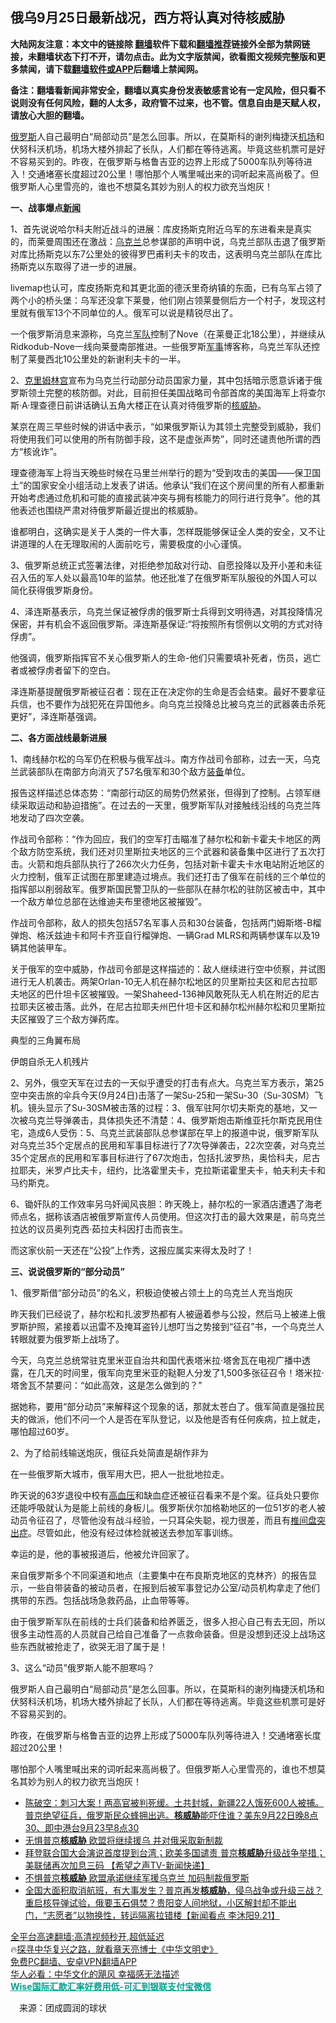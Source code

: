  <!-- 面包屑导航 --> <h2>俄乌9月25日最新战况，西方将认真对待核威胁</h2> <p class="notice"><b>大陆网友注意：本文中的链接除 <a href="https://github.com/bannedbook/fanqiang" >翻墙</a>软件下载和<a href="https://github.com/killgcd/justmysocks/blob/master/README.md">翻墙推荐</a>链接外全部为禁网链接，未翻墙状态下打不开，请勿点击。此为文字版禁闻，欲看图文视频完整版和更多禁闻，请下载<a href="https://github.com/bannedbook/fanqiang">翻墙软件或APP</a>后翻墙上禁闻网。</p><p>备注：翻墙看新闻非常安全，翻墙以真实身份发表敏感言论有一定风险，但只看不说则没有任何风险，翻的人太多，政府管不过来，也不管。信息自由是天赋人权，请放心大胆的翻墙。</b></p>  <div class="entry"> <p id="summary"><a href="https://www.bannedbook.org/bnews/tag/%e4%bf%84%e7%bd%97%e6%96%af/" class="st_tag internal_tag" rel="tag" title="标签 俄罗斯 下的日志">俄罗斯</a>人自己最明白“局部动员”是怎么回事。所以，在莫斯科的谢列梅捷沃<a href="https://www.bannedbook.org/bnews/tag/%e6%9c%ba%e5%9c%ba/" class="st_tag internal_tag" rel="tag" title="标签 机场 下的日志">机场</a>和伏努科沃机场，机场大楼外排起了长队，人们都在等待逃离。毕竟这些机票可是好不容易买到的。昨夜，在俄罗斯与格鲁吉亚的边界上形成了5000车队列等待进入！交通堵塞长度超过20公里！哪怕那个人嘴里喊出来的词听起来高尚极了。但俄罗斯人心里雪亮的，谁也不想莫名其妙为别人的权力欲充当炮灰！</p> <p><strong>一、战事爆点<span class='wp_keywordlink_affiliate'><a href="https://www.bannedbook.org/" title="新闻">新闻</a></span></strong></p> <p>1、首先说说哈尔科夫附近战斗的进展：库皮扬斯克附近乌军的东进看来是真实的，而莱曼周围还在激战：<a href="https://www.bannedbook.org/bnews/tag/%e4%b9%8c%e5%85%8b%e5%85%b0/" class="st_tag internal_tag" rel="tag" title="标签 乌克兰 下的日志">乌克兰</a>总参谋部的声明中说，乌克兰部队击退了俄罗斯对库比扬斯克以东7公里处的彼得罗巴甫利夫卡的攻击，这表明乌克兰部队在库比扬斯克以东取得了进一步的进展。</p> <p>livemap也认可，库皮扬斯克和其更北面的德沃里奇纳镇的东面，已有乌军占领了两个小的桥头堡：乌军还没拿下莱曼，他们刚占领莱曼侧后方一个村子，发现这村里就有俄军13个不同单位的人。俄军可以说是精锐尽出了。</p> <p>一个俄罗斯消息来源称，乌克兰<a href="https://www.bannedbook.org/bnews/tag/%E5%86%9B%E9%98%9F/" class="st_tag internal_tag" rel="tag" title="标签 军队 下的日志">军队</a>控制了Nove（在莱曼正北18公里），并继续从Ridkodub-Nove一线向莱曼南部推进。一些俄罗斯<a href="https://www.bannedbook.org/bnews/tag/%E5%86%9B%E4%BA%8B/" class="st_tag internal_tag" rel="tag" title="标签 军事 下的日志">军事</a>博客称，乌克兰军队还控制了莱曼西北10公里处的新谢利夫卡的一半。</p> <p>2、<span class='wp_keywordlink'><a href="https://www.bannedbook.org/forum2/topic1172.html" title="克里姆林宫秘史——斯大林情妇的回忆" target="_blank">克里姆林宫</a></span>宣布为乌克兰行动部分动员国家力量，其中包括暗示愿意诉诸于俄罗斯领土完整的核防御。对此，目前担任美国战略司令部首席的美国海军上将查尔斯·A·理查德日前讲话确认五角大楼正在认真对待俄罗斯的<a href="https://www.bannedbook.org/bnews/tag/%E6%A0%B8%E5%A8%81%E8%83%81/" class="st_tag internal_tag" rel="tag" title="标签 核威胁 下的日志">核威胁</a>。</p> <p>某京在周三早些时候的讲话中表示，“如果俄罗斯认为其领土完整受到威胁，我们将使用我们可以使用的所有防御手段，这不是虚张声势”，同时还谴责他所谓的西方“核讹诈”。</p> <p>理查德海军上将当天晚些时候在马里兰州举行的题为“受到攻击的美国——保卫国土”的国家安全小组活动上发表了讲话。他承认“我们在这个房间里的所有人都重新开始考虑通过危机和可能的直接武装冲突与拥有核能力的同行进行竞争”。他的其他表述也围绕严肃对待俄罗斯最近提出的核威胁。</p> <p>谁都明白，这确实是关于人类的一件大事，怎样既能够保证全人类的安全，又不让讲道理的人在无理取闹的人面前吃亏，需要极度的小心谨慎。</p> <p>3、俄罗斯总统正式签署法律，对拒绝参加敌对行动、自愿投降以及开小差和未征召入伍的军人处以最高10年的监禁。他还批准了在俄罗斯军队服役的外国人可以简化获得俄罗斯身份。</p>  <p>4、泽连斯基表示，乌克兰保证被俘虏的俄罗斯士兵得到文明待遇，对其投降情况保密，并有机会不返回俄罗斯。泽连斯基保证:“将按照所有惯例以文明的方式对待俘虏”。</p> <p>他强调，俄罗斯指挥官不关心俄罗斯人的生命-他们只需要填补死者，伤员，逃亡者或被俘虏者留下的空白。</p> <p>泽连斯基提醒俄罗斯被征召者：现在正在决定你的生命是否会结束。最好不要拿征兵信，也不要作为战犯死在异国他乡。向乌克兰投降总比被乌克兰的武器袭击杀死更好”，泽连斯基强调。</p> <p><strong>二、各方面战线最新进展</strong></p> <p>1、南线赫尔松的乌军仍在积极与俄军战斗。南方作战司令部称，过去一天，乌克兰武装部队在南部方向消灭了57名俄军和30个敌方<a href="https://www.bannedbook.org/bnews/tag/%E8%A3%85%E5%A4%87/" class="st_tag internal_tag" rel="tag" title="标签 装备 下的日志">装备</a>单位。</p> <p>报告这样描述总体态势：“南部行动区的局势仍然紧张，但得到了控制。占领军继续采取运动和胁迫措施”。在过去的一天里，俄罗斯军队对接触线沿线的乌克兰阵地发动了四次空袭。</p> <p>作战司令部称：“作为回应，我们的空军打击瞄准了赫尔松和新卡霍夫卡地区的两个敌方防空系统，我们还对贝里斯拉夫地区的三个武器和装备集中区进行了五次打击。火箭和炮兵部队执行了266次火力任务，包括对新卡霍夫卡水电站附近地区的火力控制，俄军正试图在那里建造过境点。我们还打击了俄军在前线的三个单位的指挥部以削弱敌军。俄罗斯国民警卫队的一些部队在赫尔松的驻防区被击中，其中一个敌方单位总部在达维迪夫布里德地区被摧毁”。</p> <p>作战司令部称，敌人的损失包括57名军事人员和30台装备，包括两门姆斯塔-B榴弹炮、格沃兹迪卡和阿卡齐亚自行榴弹炮、一辆Grad MLRS和两辆参谋车以及19辆其他装甲车。</p> <p>关于俄军的空中威胁，作战司令部是这样描述的：敌人继续进行空中侦察，并试图进行无人机袭击。两架Orlan-10无人机在赫尔松地区的贝里斯拉夫区和尼古拉耶夫地区的巴什坦卡区被摧毁。一架Shaheed-136神风敢死队无人机在附近的尼古拉耶夫区被击落。此外，在尼古拉耶夫州巴什坦卡区和赫尔松州赫尔松和贝里斯拉夫区摧毁了三个敌方弹药库。</p> <p>典型的三角翼布局</p>  <p>伊朗自杀无人机残片</p> <p>2、另外，俄空天军在过去的一天似乎遭受的打击有点大。乌克兰军方表示，第25空中突击旅的伞兵今天(9月24日)击落了一架Su-25和一架Su-30（Su-30SM）飞机。镜头显示了Su-30SM被击落的过程：3、俄军驻阿尔切夫斯克的基地，又一次被乌克兰导弹袭击，具体损失还不清楚：4、俄罗斯炮击斯维亚托尔斯克民用住宅，造成6人受伤：5、乌克兰武装部队总参谋部在早上的报道中说，俄罗斯军队对乌克兰35个定居点的民用和军事目标进行了7次导弹袭击，22次空袭，对乌克兰35个定居点的民用和军事目标进行了67次炮击，包括扎波罗热，奥恰科夫，尼古拉耶夫，米罗卢比夫卡，纽约，比洛霍里夫卡，克拉斯诺霍里夫卡，帕夫利夫卡和马约斯克。</p> <p>6、锄奸队的工作效率另乌奸闻风丧胆：昨天晚上，赫尔松的一家酒店遭遇了海老师点名，据称该酒店被俄罗斯宣传人员使用。但这次打击的最大效果是，前乌克兰拉达的议员奥列克西·茹拉夫科因打击而丧生。</p> <p>而这家伙前一天还在“公投”上作秀，这报应属实来得太及时了！</p> <p><strong>三、说说俄罗斯的“部分动员”</strong></p> <p>1、俄罗斯借“部分动员”的名义，积极迫使被占领土上的乌克兰人充当炮灰</p> <p>昨天我们已经说了，赫尔松和扎波罗热都有人被逼着参与公投，然后马上被递上俄罗斯护照，紧接着以迅雷不及掩耳盗铃儿想叮当之势接到“征召”书，一个乌克兰人转眼就要为俄罗斯上战场了。</p> <p>今天，乌克兰总统常驻克里米亚自治共和国代表塔米拉·塔舍瓦在电视广播中透露，在几天的时间里，俄军向克里米亚的鞑靼人分发了1,500多张征召令！塔米拉·塔舍瓦不禁要问：“如此高效，这是怎么做到的？”</p> <p>据她称，要用“部分动员”来解释这个现象的话，那就太苍白了。俄军简直是强拉民夫的做派，他们不问一个人是否在军队登记，以及他是否有任何疾病，拉上就走，哪怕超过60岁。</p> <p>2、为了给前线输送炮灰，俄征兵处简直是胡作非为</p>  <p>在一些俄罗斯大城市，俄军用大巴，把人一批批地拉走。</p> <p>昨天说的63岁退役中校有<a href="https://www.bannedbook.org/bnews/tag/%e9%ab%98%e8%a1%80%e5%8e%8b/" class="st_tag internal_tag" rel="tag" title="标签 高血压 下的日志">高血压</a>和缺血症还被征召看来不是个案。征兵处只要你还能呼吸就认为是能上前线的身板儿。俄罗斯伏尔加格勒地区的一位51岁的老人被动员令征召了，尽管他没有战斗经验，一只耳朵失聪，视力很差，而且有<a href="https://www.bannedbook.org/bnews/tag/%e6%a4%8e%e9%97%b4%e7%9b%98%e7%aa%81%e5%87%ba%e7%97%87/" class="st_tag internal_tag" rel="tag" title="标签 椎间盘突出症 下的日志">椎间盘突出症</a>。尽管如此，他没有经过体检就被送去参加军事训练。</p> <p>幸运的是，他的事被报道后，他被允许回家了。</p> <p>来自俄罗斯多个不同渠道和地点（主要集中在布良斯克地区的克林齐）的报告显示，一些自带装备的被动员者，在报到后被军事登记办公室/动员机构拿走了他们携带的东西。包括战场急救药品，止血带等等。</p> <p>由于俄罗斯军队在前线的士兵们装备和给养匮乏，很多人担心自己有去无回，所以很多主动性高的人员就自己给自己准备了一点救命装备。但是没想到还没上战场这些东西就被抢走了，欲哭无泪了属于是！</p> <p>3、这么“动员”俄罗斯人能不胆寒吗？</p> <p>俄罗斯人自己最明白“局部动员”是怎么回事。所以，在莫斯科的谢列梅捷沃机场和伏努科沃机场，机场大楼外排起了长队，人们都在等待逃离。毕竟这些机票可是好不容易买到的。</p> <p>昨夜，在俄罗斯与格鲁吉亚的边界上形成了5000车队列等待进入！交通堵塞长度超过20公里！</p> <p>哪怕那个人嘴里喊出来的词听起来高尚极了。但俄罗斯人心里雪亮的，谁也不想莫名其妙为别人的权力欲充当炮灰！</p> <div id="taboola-mid-1"></div>  <ul class='op-related-articles' title='相关阅读'> <li><a href='https://www.bannedbook.org/bnews/bannedvideo/20220923/1788192.html' target='_blank'>陈破空：刺习大案！两高官被判死缓。土共封城，新疆22人饿死600人被捕。普京绝望征兵，俄罗斯民众蜂拥出逃。<b>核威胁</b>能吓住谁？美东9月22日晚8点30、即中港台9月23早8点30</a></li> <li><a href='https://www.bannedbook.org/bnews/comments/20220923/1788173.html' target='_blank'>无惧普京<b>核威胁</b> 欧盟将继续援乌 并对俄采取新制裁</a></li> <li><a href='https://www.bannedbook.org/bnews/bannedvideo/20220922/1788042.html' target='_blank'>拜登联合国大会演说首度提到台湾；欧美多国谴责 普京<b>核威胁</b>升级战争举措；美联储再次加息三码 【希望之声TV-新闻快递】</a></li> <li><a href='https://www.bannedbook.org/bnews/comments/20220922/1787989.html' target='_blank'>不惧普京<b>核威胁</b> 欧盟承诺继续军援乌克兰 加码制裁俄罗斯</a></li> <li><a href='https://www.bannedbook.org/bnews/bannedvideo/20220922/1787870.html' target='_blank'>全国大面积取消航班，有大事发生？普京再发<b>核威胁</b>，侵乌战争或升级三战？重启核导弹试验，俄要玉石俱焚？贵阳变人间地狱，小区解封却不能出门，“志愿者”以物换性，转运隔离拉错楼【新闻看点 李沐阳9.21】</a></li> </ul> <p class="texttj"> <a href="https://github.com/bannedbook/fanqiang/wiki/V2ray%E6%9C%BA%E5%9C%BA" target="_blank">全平台高速翻墙:高清视频秒开,超低延迟</a><br/> 🔥<a href="https://www.bannedbook.org/bnews/comments/20220808/1768773.html" target="_blank">探寻中华复兴之路，就看章天亮博士《中华文明史》</a><br/> <a href="https://github.com/bannedbook/fanqiang/wiki/%E7%A6%81%E9%97%BB%E7%BD%91%E5%AE%89%E5%8D%93%E7%BF%BB%E5%A2%99%E6%96%B0%E9%97%BBAPP" target="_blank">免费PC翻墙、安卓VPN翻墙APP</a><br/> <a href="https://www.bannedbook.org/bnews/comments/20220220/1694796.html" target="_blank">华人必看：中华文化的飓风 幸福感无法描述</a><br/> <b onclick="window.open('https://wise.prf.hn/click/camref:1011lqFCW/creativeref:1011l61212')" style="cursor:pointer;color:#00A191;text-decoration:underline;font-weight: bold;">Wise国际汇款汇率好费用低-可汇到银联支付宝微信</b> </p> <p class="src-info">　来源：团成圆润的球状 </p><a name='sharetosocial'></a>  <div style="margin-bottom:5px;padding-bottom:5px;clear:both"> <div id="archive-pix-1" class="banner-ads"> <!-- AuctionX Display platform tag START --> <div id="27602x728x90x621x_ADSLOT1" clicktrack="%%CLICK_URL_ESC%%"></div>  <!-- AuctionX Display platform tag END --> </div> <div id="archive-pix-2" class="banner-ads"> <!-- AuctionX Display platform tag START --> <div id="27556x300x250x621x_ADSLOT1" clicktrack="%%CLICK_URL_ESC%%" style="margin:0 auto;text-align:center"></div>  <!-- AuctionX Display platform tag END --> </div> </div>  <div id="archive-pix-1" class="banner-ads"> <!-- AuctionX Display platform tag START --> <div id="27603x728x90x621x_ADSLOT1" clicktrack="%%CLICK_URL_ESC%%"></div>  <!-- AuctionX Display platform tag END --> </div> </div><!--END ENTRY--> 